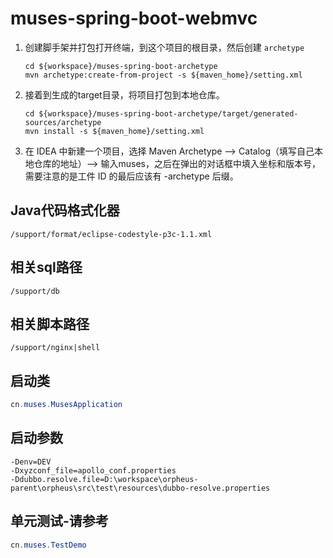 # muses-spring-boot-webmvc

1. 创建脚手架并打包打开终端，到这个项目的根目录，然后创建 <code>archetype</code>

   ```shell
   cd ${workspace}/muses-spring-boot-archetype
   mvn archetype:create-from-project -s ${maven_home}/setting.xml
   ```


2. 接着到生成的target目录，将项目打包到本地仓库。

   ```shell
   cd ${workspace}/muses-spring-boot-archetype/target/generated-sources/archetype
   mvn install -s ${maven_home}/setting.xml
   ```

3. 在 IDEA 中新建一个项目，选择 Maven Archetype --> Catalog（填写自己本地仓库的地址）--> 输入muses，之后在弹出的对话框中填入坐标和版本号，需要注意的是工件 ID 的最后应该有 -archetype 后缀。

## Java代码格式化器
`/support/format/eclipse-codestyle-p3c-1.1.xml`

## 相关sql路径
`/support/db`

## 相关脚本路径
`/support/nginx|shell`

## 启动类
```java
cn.muses.MusesApplication
```

## 启动参数

```properties
-Denv=DEV
-Dxyzconf_file=apollo_conf.properties
-Ddubbo.resolve.file=D:\workspace\orpheus-parent\orpheus\src\test\resources\dubbo-resolve.properties
```

## 单元测试-请参考
```java
cn.muses.TestDemo
```
